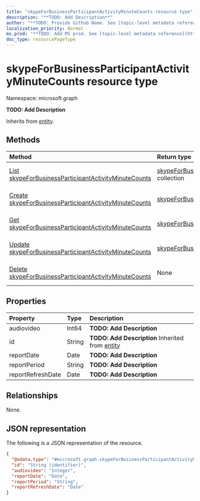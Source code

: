 ```yaml
---
title: "skypeForBusinessParticipantActivityMinuteCounts resource type"
description: "**TODO: Add Description**"
author: "**TODO: Provide Github Name. See [topic-level metadata reference](https://msgo.azurewebsites.net/add/document/guidelines/metadata.html#topic-level-metadata)**"
localization_priority: Normal
ms.prod: "**TODO: Add MS prod. See [topic-level metadata reference](https://msgo.azurewebsites.net/add/document/guidelines/metadata.html#topic-level-metadata)**"
doc_type: resourcePageType
---
```


# skypeForBusinessParticipantActivityMinuteCounts resource type

Namespace: microsoft.graph



**TODO: Add Description**


Inherits from [entity](../resources/entity.md).

## Methods
|Method|Return type|Description|
|:---|:---|:---|
|[List skypeForBusinessParticipantActivityMinuteCounts](../api/skypeforbusinessparticipantactivityminutecounts-list.md)|[skypeForBusinessParticipantActivityMinuteCounts](../resources/skypeforbusinessparticipantactivityminutecounts.md) collection|Get a list of the [skypeForBusinessParticipantActivityMinuteCounts](../resources/skypeforbusinessparticipantactivityminutecounts.md) objects and their properties.|
|[Create skypeForBusinessParticipantActivityMinuteCounts](../api/skypeforbusinessparticipantactivityminutecounts-create.md)|[skypeForBusinessParticipantActivityMinuteCounts](../resources/skypeforbusinessparticipantactivityminutecounts.md)|Create a new [skypeForBusinessParticipantActivityMinuteCounts](../resources/skypeforbusinessparticipantactivityminutecounts.md) object.|
|[Get skypeForBusinessParticipantActivityMinuteCounts](../api/skypeforbusinessparticipantactivityminutecounts-get.md)|[skypeForBusinessParticipantActivityMinuteCounts](../resources/skypeforbusinessparticipantactivityminutecounts.md)|Read the properties and relationships of a [skypeForBusinessParticipantActivityMinuteCounts](../resources/skypeforbusinessparticipantactivityminutecounts.md) object.|
|[Update skypeForBusinessParticipantActivityMinuteCounts](../api/skypeforbusinessparticipantactivityminutecounts-update.md)|[skypeForBusinessParticipantActivityMinuteCounts](../resources/skypeforbusinessparticipantactivityminutecounts.md)|Update the properties of a [skypeForBusinessParticipantActivityMinuteCounts](../resources/skypeforbusinessparticipantactivityminutecounts.md) object.|
|[Delete skypeForBusinessParticipantActivityMinuteCounts](../api/skypeforbusinessparticipantactivityminutecounts-delete.md)|None|Deletes a [skypeForBusinessParticipantActivityMinuteCounts](../resources/skypeforbusinessparticipantactivityminutecounts.md) object.|

## Properties
|Property|Type|Description|
|:---|:---|:---|
|audiovideo|Int64|**TODO: Add Description**|
|id|String|**TODO: Add Description** Inherited from [entity](../resources/entity.md)|
|reportDate|Date|**TODO: Add Description**|
|reportPeriod|String|**TODO: Add Description**|
|reportRefreshDate|Date|**TODO: Add Description**|

## Relationships
None.

## JSON representation
The following is a JSON representation of the resource.
<!-- {
  "blockType": "resource",
  "keyProperty": "id",
  "@odata.type": "microsoft.graph.skypeForBusinessParticipantActivityMinuteCounts",
  "baseType": "microsoft.graph.entity",
  "openType": false
}
-->
``` json
{
  "@odata.type": "#microsoft.graph.skypeForBusinessParticipantActivityMinuteCounts",
  "id": "String (identifier)",
  "audiovideo": "Integer",
  "reportDate": "Date",
  "reportPeriod": "String",
  "reportRefreshDate": "Date"
}
```

